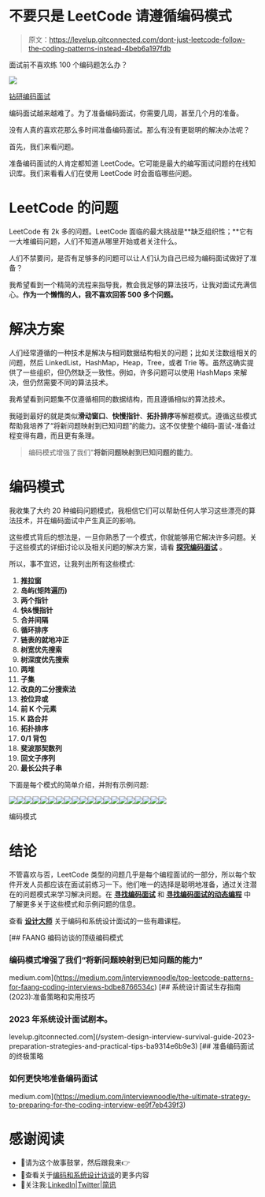 # 不要只是 LeetCode 请遵循编码模式

> 原文：<https://levelup.gitconnected.com/dont-just-leetcode-follow-the-coding-patterns-instead-4beb6a197fdb>

面试前不喜欢练 100 个编码题怎么办？

![](img/9b6dbf26e2c824f04f2c5968b0bbf52e.png)

[钻研编码面试](https://designgurus.org/course/grokking-the-coding-interview)

编码面试越来越难了。为了准备编码面试，你需要几周，甚至几个月的准备。

没有人真的喜欢花那么多时间准备编码面试。那么有没有更聪明的解决办法呢？

首先，我们来看问题。

准备编码面试的人肯定都知道 LeetCode。它可能是最大的编写面试问题的在线知识库。我们来看看人们在使用 LeetCode 时会面临哪些问题。

# LeetCode 的问题

LeetCode 有 2k 多的问题。LeetCode 面临的最大挑战是**缺乏组织性；**它有一大堆编码问题，人们不知道从哪里开始或者关注什么。

人们不禁要问，是否有足够多的问题可以让人们认为自己已经为编码面试做好了准备？

我希望看到一个精简的流程来指导我，教会我足够的算法技巧，让我对面试充满信心。**作为一个懒惰的人，我不喜欢回答 500 多个问题。**

# 解决方案

人们经常遵循的一种技术是解决与相同数据结构相关的问题；比如关注数组相关的问题，然后 LinkedList，HashMap，Heap，Tree，或者 Trie 等。虽然这确实提供了一些组织，但仍然缺乏一致性。例如，许多问题可以使用 HashMaps 来解决，但仍然需要不同的算法技术。

我希望看到问题集不仅遵循相同的数据结构，而且遵循相似的算法技术。

我碰到最好的就是类似**滑动窗口**、**快慢指针**、**拓扑排序**等解题模式。遵循这些模式帮助我培养了“将新问题映射到已知问题”的能力。这不仅使整个编码-面试-准备过程变得有趣，而且更有条理。

> 编码模式增强了我们"**将新问题映射到已知问题的能力**。

# 编码模式

我收集了大约 20 种编码问题模式，我相信它们可以帮助任何人学习这些漂亮的算法技术，并在编码面试中产生真正的影响。

这些模式背后的想法是，一旦你熟悉了一个模式，你就能够用它解决许多问题。关于这些模式的详细讨论以及相关问题的解决方案，请看 [**探究编码面试**](https://designgurus.org/course/grokking-the-coding-interview) 。

所以，事不宜迟，让我列出所有这些模式:

1.  **推拉窗**
2.  **岛屿(矩阵遍历)**
3.  **两个指针**
4.  **快&慢指针**
5.  **合并间隔**
6.  **循环排序**
7.  **链表的就地冲正**
8.  **树宽优先搜索**
9.  **树深度优先搜索**
10.  **两堆**
11.  **子集**
12.  **改良的二分搜索法**
13.  **按位异或**
14.  **前 K 个元素**
15.  **K 路合并**
16.  **拓扑排序**
17.  **0/1 背包**
18.  **斐波那契数列**
19.  **回文子序列**
20.  **最长公共子串**

下面是每个模式的简单介绍，并附有示例问题:

![](img/c99cc45f349fe7652039de82b2ca615c.png)![](img/34842bfe4ef404a4e97ed878a339cf49.png)![](img/9122721fd3f56ab5d073b968e9f21590.png)![](img/4c58a04747e2c2d8515b1682f0164cd2.png)![](img/3e05f9ce38edc4fc622e9b72bab20fcf.png)![](img/2974d28b0a79fa7527d5647f57dc120a.png)![](img/43f7f5921d248c3047c8b81f95c727cf.png)![](img/976f90524b6c96e1fa02bae5d0723999.png)![](img/5465b8fd3be18ec7d82bc9d7eb320c62.png)![](img/55c045d5fe962cdb3e25e881b82a8653.png)![](img/c6eef7e32ddf43e33caace314aef3c61.png)![](img/cb5b44c822208f00311e51fef40274cf.png)![](img/4818f64e897b24dd6c5565d9d277992c.png)![](img/66c8ce1bc52baad493882d61f0f0c6d2.png)![](img/fb87d4445b02e45c4e0aaa170e93005f.png)![](img/56700d3a3f694394c566e37848b8d7f6.png)![](img/23a82204033bf90c2a68b7956692d681.png)![](img/b3c0f6e3b12ca6debe8c695d2ff810bc.png)![](img/33ede021a7f9f23c8293fa8dfd25a487.png)![](img/6c6892329537785994eee77f606c209d.png)

编码模式

# 结论

不管喜欢与否，LeetCode 类型的问题几乎是每个编程面试的一部分，所以每个软件开发人员都应该在面试前练习一下。他们唯一的选择是聪明地准备，通过关注潜在的问题模式来学习解决问题。在 [**寻找编码面试**](https://designgurus.org/course/grokking-the-coding-interview) 和 [**寻找编码面试的动态编程**](https://designgurus.org/course/grokking-dynamic-programming) 中了解更多关于这些模式和示例问题的信息。

查看 [**设计大师**](https://www.designgurus.io/) 关于编码和系统设计面试的一些有趣课程。

[](https://medium.com/interviewnoodle/top-leetcode-patterns-for-faang-coding-interviews-bdbe8766534c) [## FAANG 编码访谈的顶级编码模式

### 编码模式增强了我们“将新问题映射到已知问题的能力”

medium.com](https://medium.com/interviewnoodle/top-leetcode-patterns-for-faang-coding-interviews-bdbe8766534c) [](/system-design-interview-survival-guide-2023-preparation-strategies-and-practical-tips-ba9314e6b9e3) [## 系统设计面试生存指南(2023):准备策略和实用技巧

### 2023 年系统设计面试剧本。

levelup.gitconnected.com](/system-design-interview-survival-guide-2023-preparation-strategies-and-practical-tips-ba9314e6b9e3) [](https://medium.com/interviewnoodle/the-ultimate-strategy-to-preparing-for-the-coding-interview-ee9f7eb439f3) [## 准备编码面试的终极策略

### 如何更快地准备编码面试

medium.com](https://medium.com/interviewnoodle/the-ultimate-strategy-to-preparing-for-the-coding-interview-ee9f7eb439f3) 

# 感谢阅读

*   👏请为这个故事鼓掌，然后跟我来👉
*   📰查看关于[编码和系统设计访谈](https://arslan-ahmad.medium.com/)的更多内容
*   🔔关注我:[LinkedIn](https://www.linkedin.com/in/arslanahmad/)|[Twitter](https://twitter.com/arslan_ah)|[简讯](https://designgurus.org/interview-noodle-page)
